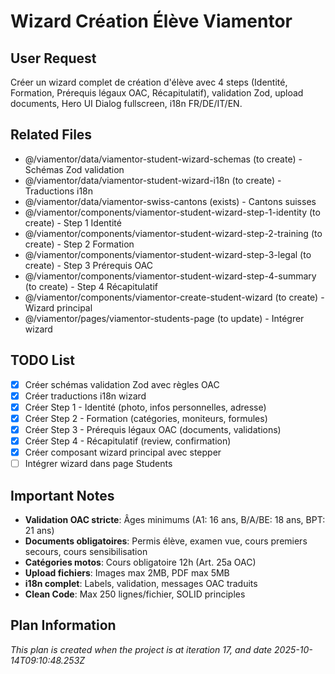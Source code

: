 # Wizard Création Élève Viamentor

## User Request
Créer un wizard complet de création d'élève avec 4 steps (Identité, Formation, Prérequis légaux OAC, Récapitulatif), validation Zod, upload documents, Hero UI Dialog fullscreen, i18n FR/DE/IT/EN.

## Related Files
- @/viamentor/data/viamentor-student-wizard-schemas (to create) - Schémas Zod validation
- @/viamentor/data/viamentor-student-wizard-i18n (to create) - Traductions i18n
- @/viamentor/data/viamentor-swiss-cantons (exists) - Cantons suisses
- @/viamentor/components/viamentor-student-wizard-step-1-identity (to create) - Step 1 Identité
- @/viamentor/components/viamentor-student-wizard-step-2-training (to create) - Step 2 Formation
- @/viamentor/components/viamentor-student-wizard-step-3-legal (to create) - Step 3 Prérequis OAC
- @/viamentor/components/viamentor-student-wizard-step-4-summary (to create) - Step 4 Récapitulatif
- @/viamentor/components/viamentor-create-student-wizard (to create) - Wizard principal
- @/viamentor/pages/viamentor-students-page (to update) - Intégrer wizard

## TODO List
- [x] Créer schémas validation Zod avec règles OAC
- [x] Créer traductions i18n wizard
- [x] Créer Step 1 - Identité (photo, infos personnelles, adresse)
- [x] Créer Step 2 - Formation (catégories, moniteurs, formules)
- [x] Créer Step 3 - Prérequis légaux OAC (documents, validations)
- [x] Créer Step 4 - Récapitulatif (review, confirmation)
- [x] Créer composant wizard principal avec stepper
- [ ] Intégrer wizard dans page Students

## Important Notes
- **Validation OAC stricte**: Âges minimums (A1: 16 ans, B/A/BE: 18 ans, BPT: 21 ans)
- **Documents obligatoires**: Permis élève, examen vue, cours premiers secours, cours sensibilisation
- **Catégories motos**: Cours obligatoire 12h (Art. 25a OAC)
- **Upload fichiers**: Images max 2MB, PDF max 5MB
- **i18n complet**: Labels, validation, messages OAC traduits
- **Clean Code**: Max 250 lignes/fichier, SOLID principles

  
## Plan Information
*This plan is created when the project is at iteration 17, and date 2025-10-14T09:10:48.253Z*
